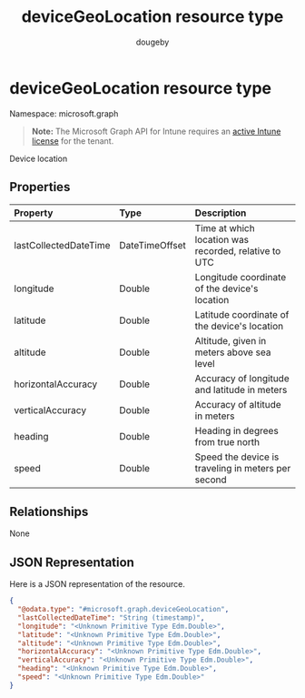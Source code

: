 ﻿---
title: "deviceGeoLocation resource type"
description: "Device location"
author: "dougeby"
localization_priority: Normal
ms.prod: "intune"
doc_type: resourcePageType
---

# deviceGeoLocation resource type

Namespace: microsoft.graph

> **Note:** The Microsoft Graph API for Intune requires an [active Intune license](https://go.microsoft.com/fwlink/?linkid=839381) for the tenant.

Device location

## Properties

| Property              | Type           | Description                                          |
| :-------------------- | :------------- | :--------------------------------------------------- |
| lastCollectedDateTime | DateTimeOffset | Time at which location was recorded, relative to UTC |
| longitude             | Double         | Longitude coordinate of the device's location        |
| latitude              | Double         | Latitude coordinate of the device's location         |
| altitude              | Double         | Altitude, given in meters above sea level            |
| horizontalAccuracy    | Double         | Accuracy of longitude and latitude in meters         |
| verticalAccuracy      | Double         | Accuracy of altitude in meters                       |
| heading               | Double         | Heading in degrees from true north                   |
| speed                 | Double         | Speed the device is traveling in meters per second   |

## Relationships

None

## JSON Representation

Here is a JSON representation of the resource.

<!-- {
  "blockType": "resource",
  "@odata.type": "microsoft.graph.deviceGeoLocation"
}
-->

```json
{
  "@odata.type": "#microsoft.graph.deviceGeoLocation",
  "lastCollectedDateTime": "String (timestamp)",
  "longitude": "<Unknown Primitive Type Edm.Double>",
  "latitude": "<Unknown Primitive Type Edm.Double>",
  "altitude": "<Unknown Primitive Type Edm.Double>",
  "horizontalAccuracy": "<Unknown Primitive Type Edm.Double>",
  "verticalAccuracy": "<Unknown Primitive Type Edm.Double>",
  "heading": "<Unknown Primitive Type Edm.Double>",
  "speed": "<Unknown Primitive Type Edm.Double>"
}
```
